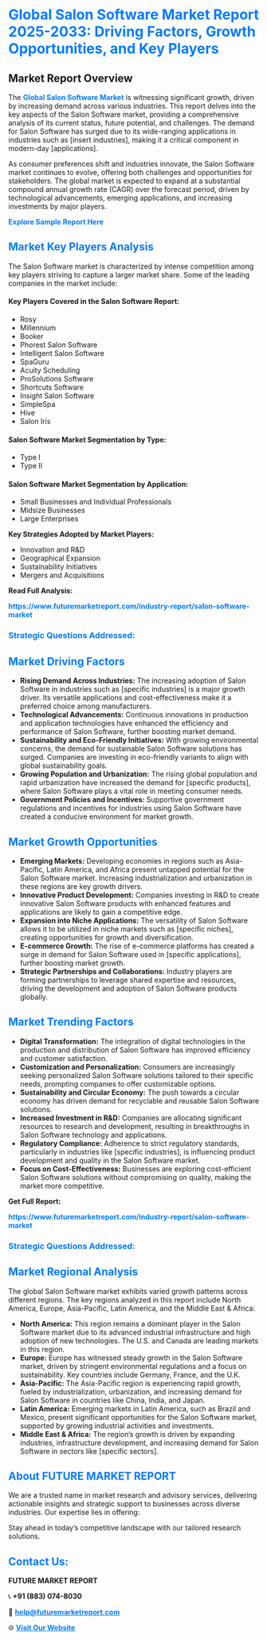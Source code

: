 <h1 style="color: #007BFF;">Global Salon Software Market Report 2025-2033: Driving Factors, Growth Opportunities, and Key Players</h1>

<section id="overview">
<h2>Market Report Overview</h2>
<p>The <a href="https://www.futuremarketreport.com/industry-report/salon-software-market" style="color: #007BFF; text-decoration: none;"><strong>Global Salon Software Market</strong></a> is witnessing significant growth, driven by increasing demand across various industries. This report delves into the key aspects of the Salon Software market, providing a comprehensive analysis of its current status, future potential, and challenges. The demand for Salon Software has surged due to its wide-ranging applications in industries such as [insert industries], making it a critical component in modern-day [applications].</p>
<p>As consumer preferences shift and industries innovate, the Salon Software market continues to evolve, offering both challenges and opportunities for stakeholders. The global market is expected to expand at a substantial compound annual growth rate (CAGR) over the forecast period, driven by technological advancements, emerging applications, and increasing investments by major players.</p>
</section>

<section id="overview">
<p><a href="https://www.futuremarketreport.com/request-sample/reportId=104957" style="color: #007BFF; text-decoration: none;"><strong>Explore Sample Report Here</strong></a></p>
</section>

<section id="key-players">
<h2 style="color: #007BFF;">Market Key Players Analysis</h2>
<p>The Salon Software market is characterized by intense competition among key players striving to capture a larger market share. Some of the leading companies in the market include:</p>
<h4>Key Players Covered in the Salon Software Report:</h4>
<ul><li>Rosy</li><li>Millennium</li><li>Booker</li><li>Phorest Salon Software</li><li>Intelligent Salon Software</li><li>SpaGuru</li><li>Acuity Scheduling</li><li>ProSolutions Software</li><li>Shortcuts Software</li><li>Insight Salon Software</li><li>SimpleSpa</li><li>Hive</li><li>Salon Iris</li></ul>
<h4>Salon Software Market Segmentation by Type:</h4>
<ul><li>Type I</li><li>Type II</li></ul>

<h4>Salon Software Market Segmentation by Application:</h4>
<ul><li>Small Businesses and Individual Professionals</li><li>Midsize Businesses</li><li>Large Enterprises</li></ul>
<p><strong>Key Strategies Adopted by Market Players:</strong></p>
<ul>
<li>Innovation and R&D</li>
<li>Geographical Expansion</li>
<li>Sustainability Initiatives</li>
<li>Mergers and Acquisitions</li>
</ul>
</section>

<section>
<p><strong>Read Full Analysis: </strong></p><a href="https://www.futuremarketreport.com/industry-report/salon-software-market" style="color: #007BFF; text-decoration: none;"><strong>https://www.futuremarketreport.com/industry-report/salon-software-market</strong></a>
<h3 style="color: #007BFF;">Strategic Questions Addressed:</h3>
</section>

<section id="driving-factors">
<h2 style="color: #007BFF;">Market Driving Factors</h2>
<ul>
<li><strong>Rising Demand Across Industries:</strong> The increasing adoption of Salon Software in industries such as [specific industries] is a major growth driver. Its versatile applications and cost-effectiveness make it a preferred choice among manufacturers.</li>
<li><strong>Technological Advancements:</strong> Continuous innovations in production and application technologies have enhanced the efficiency and performance of Salon Software, further boosting market demand.</li>
<li><strong>Sustainability and Eco-Friendly Initiatives:</strong> With growing environmental concerns, the demand for sustainable Salon Software solutions has surged. Companies are investing in eco-friendly variants to align with global sustainability goals.</li>
<li><strong>Growing Population and Urbanization:</strong> The rising global population and rapid urbanization have increased the demand for [specific products], where Salon Software plays a vital role in meeting consumer needs.</li>
<li><strong>Government Policies and Incentives:</strong> Supportive government regulations and incentives for industries using Salon Software have created a conducive environment for market growth.</li>
</ul>
</section>

<section id="growth-opportunities">
<h2 style="color: #007BFF;">Market Growth Opportunities</h2>
<ul>
<li><strong>Emerging Markets:</strong> Developing economies in regions such as Asia-Pacific, Latin America, and Africa present untapped potential for the Salon Software market. Increasing industrialization and urbanization in these regions are key growth drivers.</li>
<li><strong>Innovative Product Development:</strong> Companies investing in R&D to create innovative Salon Software products with enhanced features and applications are likely to gain a competitive edge.</li>
<li><strong>Expansion into Niche Applications:</strong> The versatility of Salon Software allows it to be utilized in niche markets such as [specific niches], creating opportunities for growth and diversification.</li>
<li><strong>E-commerce Growth:</strong> The rise of e-commerce platforms has created a surge in demand for Salon Software used in [specific applications], further boosting market growth.</li>
<li><strong>Strategic Partnerships and Collaborations:</strong> Industry players are forming partnerships to leverage shared expertise and resources, driving the development and adoption of Salon Software products globally.</li>
</ul>
</section>

<section id="trending-factors">
<h2 style="color: #007BFF;">Market Trending Factors</h2>
<ul>
<li><strong>Digital Transformation:</strong> The integration of digital technologies in the production and distribution of Salon Software has improved efficiency and customer satisfaction.</li>
<li><strong>Customization and Personalization:</strong> Consumers are increasingly seeking personalized Salon Software solutions tailored to their specific needs, prompting companies to offer customizable options.</li>
<li><strong>Sustainability and Circular Economy:</strong> The push towards a circular economy has driven demand for recyclable and reusable Salon Software solutions.</li>
<li><strong>Increased Investment in R&D:</strong> Companies are allocating significant resources to research and development, resulting in breakthroughs in Salon Software technology and applications.</li>
<li><strong>Regulatory Compliance:</strong> Adherence to strict regulatory standards, particularly in industries like [specific industries], is influencing product development and quality in the Salon Software market.</li>
<li><strong>Focus on Cost-Effectiveness:</strong> Businesses are exploring cost-efficient Salon Software solutions without compromising on quality, making the market more competitive.</li>
</ul>
</section>

<section>
<p><strong>Get Full Report: </strong></p><a href="https://www.futuremarketreport.com/industry-report/salon-software-market" style="color: #007BFF; text-decoration: none;"><strong>https://www.futuremarketreport.com/industry-report/salon-software-market</strong></a>
<h3 style="color: #007BFF;">Strategic Questions Addressed:</h3>
</section>


<section id="regional-analysis">
<h2 style="color: #007BFF;">Market Regional Analysis</h2>
<p>The global Salon Software market exhibits varied growth patterns across different regions. The key regions analyzed in this report include North America, Europe, Asia-Pacific, Latin America, and the Middle East & Africa:</p>
<ul>
<li><strong>North America:</strong> This region remains a dominant player in the Salon Software market due to its advanced industrial infrastructure and high adoption of new technologies. The U.S. and Canada are leading markets in this region.</li>
<li><strong>Europe:</strong> Europe has witnessed steady growth in the Salon Software market, driven by stringent environmental regulations and a focus on sustainability. Key countries include Germany, France, and the U.K.</li>
<li><strong>Asia-Pacific:</strong> The Asia-Pacific region is experiencing rapid growth, fueled by industrialization, urbanization, and increasing demand for Salon Software in countries like China, India, and Japan.</li>
<li><strong>Latin America:</strong> Emerging markets in Latin America, such as Brazil and Mexico, present significant opportunities for the Salon Software market, supported by growing industrial activities and investments.</li>
<li><strong>Middle East & Africa:</strong> The region’s growth is driven by expanding industries, infrastructure development, and increasing demand for Salon Software in sectors like [specific sectors].</li>
</ul>
</section>

<footer>
<h2 style="color: #007BFF;">About FUTURE MARKET REPORT</h2>
<p>We are a trusted name in market research and advisory services, delivering actionable insights and strategic support to businesses across diverse industries. Our expertise lies in offering:</p>

<p>Stay ahead in today’s competitive landscape with our tailored research solutions.</p>

<h2 style="color: #007BFF;">Contact Us:</h2>
<p><strong>FUTURE MARKET REPORT</strong></p>
<p>📞 <strong>+91 (883) 074-8030</strong></p>
<p>📧 <strong><a href="mailto:help@futuremarketreport.com" style="color: #007BFF;">help@futuremarketreport.com</a></strong></p>
<p>🌐 <strong><a href="https://www.futuremarketreport.com/" style="color: #007BFF;">Visit Our Website</a></strong></p>
</footer>